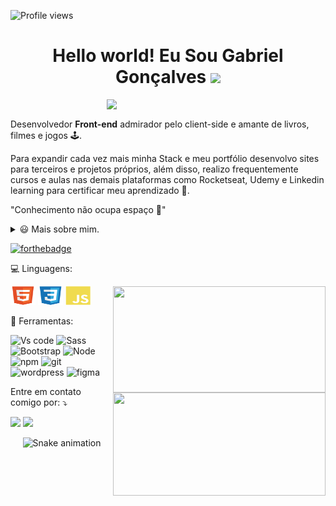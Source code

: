 <p align="left"> <img src="https://komarev.com/ghpvc/?username=GabrielFleckl&color=orange" alt="Profile views" /> </p>
<h1 align="center"> Hello world! Eu Sou Gabriel Gonçalves <img src="https://raw.githubusercontent.com/kaueMarques/kaueMarques/master/hi.gif" height="30px"></h1>

 <img src="https://user-images.githubusercontent.com/103828336/194716042-c60006a0-4e20-4301-941a-8d349dae480c.png" min-width="400px" max-width="400px" width="350px" align="right" >
 <br>
<p align="left"> 
  Desenvolvedor <strong>Front-end</strong> admirador pelo client-side e amante de livros, filmes e jogos 🕹️.<br>

Para expandir cada vez mais minha Stack e meu portfólio desenvolvo sites para terceiros e projetos próprios, além disso, realizo frequentemente cursos e aulas nas demais plataformas como Rocketseat, Udemy e Linkedin learning para certificar meu aprendizado 🚀. 

"Conhecimento não ocupa espaço 🧠"

<details>
<summary>😃 Mais sobre mim.</summary>
<p>
  
◻️ Sempre tive uma relação muita próxima com a tecnologia desde a infância, tendo um conhecimento prévio de informática desde cedo. 

◻️ Gosto muito de ajudar outras pessoas de qualquer forma que seja, e aprender com isso também, sendo nos sucessos ou fracassos.

◻️ Estou constantemente praticando e adquirindo novas habilidades.

◻️ Atualmente me aprofundando em: ReactJS e Javascript.

</p>
</details>


[![forthebadge](https://forthebadge.com/images/badges/powered-by-coffee.svg)](https://forthebadge.com)

</p>

<p align="left">
 
  💻 Linguagens: <br> 
  <p>
    <img align="baseline" alt="HTML" height="30" width="40" src="https://raw.githubusercontent.com/devicons/devicon/master/icons/html5/html5-original.svg">
    <img align="baseline" alt="CSS" height="30" width="40" src="https://raw.githubusercontent.com/devicons/devicon/master/icons/css3/css3-original.svg">
    <img align="baseline" alt="Js" height="30" width="40" src="https://raw.githubusercontent.com/devicons/devicon/master/icons/javascript/javascript-plain.svg">
     <img  height="170px" min-width="400px" max-width="400px" width="340px" align="right" src="https://github-readme-stats.vercel.app/api/top-langs/?username=GabrielFleckl&layout=compact&langs_count=7&theme=github_dark"/> 
  </p>
</p>

<p align="left">
 
 💼 Ferramentas: <br>
   <p>
   <img align="baseline" alt="Vs code" height="30" width="40" src="https://cdn.jsdelivr.net/gh/devicons/devicon/icons/vscode/vscode-original.svg" />
   <img align="baseline" alt="Sass" height="30" width="40" src="https://cdn.jsdelivr.net/gh/devicons/devicon/icons/sass/sass-original.svg" />
   <img align="baseline" alt="Bootstrap" height="30" width="40" src="https://cdn.jsdelivr.net/gh/devicons/devicon/icons/bootstrap/bootstrap-original.svg" />
   <img align="baseline" alt="Node" height="30" width="40" src="https://cdn.jsdelivr.net/gh/devicons/devicon/icons/nodejs/nodejs-original.svg" /> <br>
   <img align="baseline" alt="npm" height="30" width="40" src="https://cdn.jsdelivr.net/gh/devicons/devicon/icons/npm/npm-original-wordmark.svg" />
   <img align="baseline" alt="git" height="30" width="40" src="https://cdn.jsdelivr.net/gh/devicons/devicon/icons/git/git-original.svg" />
   <img align="baseline" alt="wordpress" height="30" width="40" src="https://cdn.jsdelivr.net/gh/devicons/devicon/icons/wordpress/wordpress-plain.svg" />
   <img align="baseline" alt="figma" height="30" width="40" src="https://cdn.jsdelivr.net/gh/devicons/devicon/icons/figma/figma-original.svg" />
 </p>
  
</p>
 <img  width="340px" height="165px" align="right" src="https://github-readme-stats.vercel.app/api?username=GabrielFleckl&show_icons=true&theme=github_dark&include_all_commits=true&count_private=true"/></p>

Entre em contato comigo por: ⤵️

<p align="left">
  <a href="https://www.linkedin.com/in/dev-gabriel-leite/" target="_blank" alt="Linkedin"><img src="https://img.shields.io/badge/-LinkedIn-%230077B5?style=for-the-badge&logo=linkedin&logoColor=white" target="_blank"></a> 
  <a href = "mailto:gabrielleiteadm@gmail.com" alt="Gmail"><img src="https://img.shields.io/badge/Gmail-D14836?style=for-the-badge&logo=gmail&logoColor=white" target="_blank"></a>
</p>

 <div align="center"> 
  
  ![Snake animation](https://github.com/GabrielFleckl/GabrielFleckl/blob/output/github-contribution-grid-snake.svg)
 
 </div>
